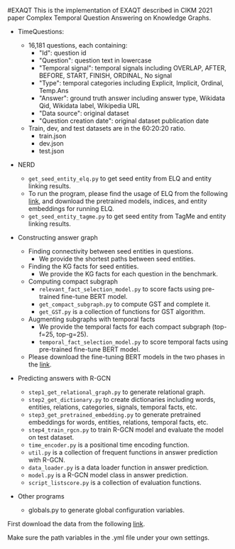 #EXAQT
This is the implementation of EXAQT described in CIKM 2021 paper Complex Temporal Question Answering on Knowledge Graphs.

- TimeQuestions: 
    - 16,181 questions, each containing:
        - "Id": question id
        - "Question": question text in lowercase
        - "Temporal signal": temporal signals including OVERLAP, AFTER, BEFORE, START, FINISH, ORDINAL, No signal
        - "Type": temporal categories including Explicit, Implicit, Ordinal, Temp.Ans
        - "Answer": ground truth answer including answer type, Wikidata Qid,  Wikidata label, Wikipedia URL
        - "Data source": original dataset
        - "Question creation date": original dataset publication date 
    - Train, dev, and test datasets are in the 60:20:20 ratio.
        - train.json
        - dev.json
        - test.json
        
- NERD 
    - `get_seed_entity_elq.py` to get seed entity from ELQ and entity linking results.
    - To run the program, please find the usage of ELQ from the following [link](https://github.com/facebookresearch/BLINK/tree/master/elq), and download the pretrained models, indices, and entity embeddings for running ELQ.
    - `get_seed_entity_tagme.py` to get seed entity from TagMe and entity linking results.
    
- Constructing answer graph
  - Finding connectivity between seed entities in questions.
    - We provide the shortest paths between seed entities.
  - Finding the KG facts for seed entities.
    - We provide the KG facts for each question in the benchmark.
  - Computing compact subgraph
    - `relevant_fact_selection_model.py` to score facts using pre-trained fine-tune BERT model.
	- `get_compact_subgraph.py` to compute GST and complete it.
	- `get_GST.py` is a collection of functions for GST algorithm.
  - Augmenting subgraphs with temporal facts
    - We provide the temporal facts for each compact subgraph (top-f=25, top-g=25).
    - `temporal_fact_selection_model.py` to score temporal facts using pre-trained fine-tune BERT model.
  - Please download the fine-tuning BERT models in the two phases in the [link](https://www.dropbox.com/home/exaqt/data).
	     
- Predicting answers with R-GCN
	- `step1_get_relational_graph.py` to generate relational graph.
	- `step2_get_dictionary.py` to create dictionaries including words, entities, relations, categories, signals, temporal facts, etc. 
	- `step3_get_pretrained_embedding.py` to generate pretrained embeddings for words, entities, relations, temporal facts, etc.
    - `step4_train_rgcn.py` to train R-GCN model and evaluate the model on test dataset.
    - `time_encoder.py` is a positional time encoding function.
	- `util.py` is a collection of frequent functions in answer prediction with R-GCN.
	- `data_loader.py` is a data loader function in answer prediction.
	- `model.py` is a R-GCN model class in answer prediction.
	- `script_listscore.py` is a collection of evaluation functions. 

- Other programs
    - globals.py to generate global configuration variables.

First download the data from the following [link](https://www.dropbox.com/home/exaqt/data).

Make sure the path variables in the .yml file under your own settings.